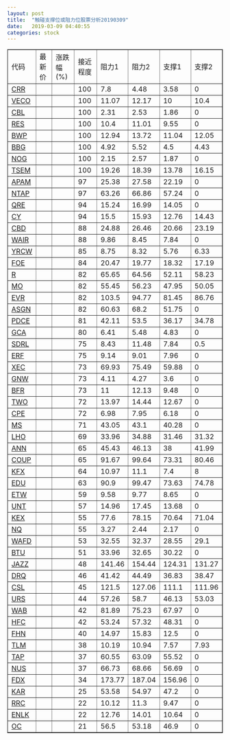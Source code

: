 ```yaml
---
layout: post
title:  "触碰支撑位或阻力位股票分析20190309"
date:   2019-03-09 04:40:55
categories: stock
---
```

<script type="text/javascript">
var stockList = []
stockList.push('gb_crr');
stockList.push('gb_veco');
stockList.push('gb_cbl');
stockList.push('gb_res');
stockList.push('gb_bwp');
stockList.push('gb_bbg');
stockList.push('gb_nog');
stockList.push('gb_tsem');
stockList.push('gb_apam');
stockList.push('gb_ntap');
stockList.push('gb_qre');
stockList.push('gb_cy');
stockList.push('gb_cbd');
stockList.push('gb_wair');
stockList.push('gb_yrcw');
stockList.push('gb_foe');
stockList.push('gb_r');
stockList.push('gb_mo');
stockList.push('gb_evr');
stockList.push('gb_asgn');
stockList.push('gb_pdce');
stockList.push('gb_gca');
stockList.push('gb_sdrl');
stockList.push('gb_erf');
stockList.push('gb_xec');
stockList.push('gb_gnw');
stockList.push('gb_bfr');
stockList.push('gb_two');
stockList.push('gb_cpe');
stockList.push('gb_ms');
stockList.push('gb_lho');
stockList.push('gb_ann');
stockList.push('gb_coup');
stockList.push('gb_kfx');
stockList.push('gb_edu');
stockList.push('gb_etw');
stockList.push('gb_unt');
stockList.push('gb_kex');
stockList.push('gb_nq');
stockList.push('gb_wafd');
stockList.push('gb_btu');
stockList.push('gb_jazz');
stockList.push('gb_drq');
stockList.push('gb_csl');
stockList.push('gb_urs');
stockList.push('gb_wab');
stockList.push('gb_hfc');
stockList.push('gb_fhn');
stockList.push('gb_tlm');
stockList.push('gb_tap');
stockList.push('gb_nus');
stockList.push('gb_fdx');
stockList.push('gb_kar');
stockList.push('gb_rrc');
stockList.push('gb_enlk');
stockList.push('gb_oc');
</script>
<table border="1">
 <tr>
 <td>代码</td>
 <td>最新价</td>
 <td>涨跌幅(%)</td>
 <td>接近程度</td>
 <td>阻力1</td>
 <td>阻力2</td>
 <td>支撑1</td>
 <td>支撑2</td>
</tr>
  <tr id="crr" class="green">
  <td><a href="http://stock.finance.sina.com.cn/usstock/quotes/CRR.html" target="_blank">CRR</a></td><td></td><td></td><td>100</td><td>7.8</td><td>4.48</td><td>3.58</td><td>0</td></tr>
  <tr id="veco" class="green">
  <td><a href="http://stock.finance.sina.com.cn/usstock/quotes/VECO.html" target="_blank">VECO</a></td><td></td><td></td><td>100</td><td>11.07</td><td>12.17</td><td>10</td><td>10.4</td></tr>
  <tr id="cbl" class="green">
  <td><a href="http://stock.finance.sina.com.cn/usstock/quotes/CBL.html" target="_blank">CBL</a></td><td></td><td></td><td>100</td><td>2.31</td><td>2.53</td><td>1.86</td><td>0</td></tr>
  <tr id="res" class="green">
  <td><a href="http://stock.finance.sina.com.cn/usstock/quotes/RES.html" target="_blank">RES</a></td><td></td><td></td><td>100</td><td>10.4</td><td>11.01</td><td>9.55</td><td>0</td></tr>
  <tr id="bwp" class="green">
  <td><a href="http://stock.finance.sina.com.cn/usstock/quotes/BWP.html" target="_blank">BWP</a></td><td></td><td></td><td>100</td><td>12.94</td><td>13.72</td><td>11.04</td><td>12.05</td></tr>
  <tr id="bbg" class="red">
  <td><a href="http://stock.finance.sina.com.cn/usstock/quotes/BBG.html" target="_blank">BBG</a></td><td></td><td></td><td>100</td><td>4.92</td><td>5.52</td><td>4.5</td><td>4.43</td></tr>
  <tr id="nog" class="red">
  <td><a href="http://stock.finance.sina.com.cn/usstock/quotes/NOG.html" target="_blank">NOG</a></td><td></td><td></td><td>100</td><td>2.15</td><td>2.57</td><td>1.87</td><td>0</td></tr>
  <tr id="tsem" class="green">
  <td><a href="http://stock.finance.sina.com.cn/usstock/quotes/TSEM.html" target="_blank">TSEM</a></td><td></td><td></td><td>100</td><td>19.26</td><td>18.39</td><td>13.78</td><td>16.15</td></tr>
  <tr id="apam" class="red">
  <td><a href="http://stock.finance.sina.com.cn/usstock/quotes/APAM.html" target="_blank">APAM</a></td><td></td><td></td><td>97</td><td>25.38</td><td>27.58</td><td>22.19</td><td>0</td></tr>
  <tr id="ntap" class="red">
  <td><a href="http://stock.finance.sina.com.cn/usstock/quotes/NTAP.html" target="_blank">NTAP</a></td><td></td><td></td><td>97</td><td>63.26</td><td>66.86</td><td>57.24</td><td>0</td></tr>
  <tr id="qre" class="red">
  <td><a href="http://stock.finance.sina.com.cn/usstock/quotes/QRE.html" target="_blank">QRE</a></td><td></td><td></td><td>94</td><td>15.24</td><td>16.99</td><td>14.05</td><td>0</td></tr>
  <tr id="cy" class="green">
  <td><a href="http://stock.finance.sina.com.cn/usstock/quotes/CY.html" target="_blank">CY</a></td><td></td><td></td><td>94</td><td>15.5</td><td>15.93</td><td>12.76</td><td>14.43</td></tr>
  <tr id="cbd" class="green">
  <td><a href="http://stock.finance.sina.com.cn/usstock/quotes/CBD.html" target="_blank">CBD</a></td><td></td><td></td><td>88</td><td>24.88</td><td>26.46</td><td>20.66</td><td>23.19</td></tr>
  <tr id="wair" class="green">
  <td><a href="http://stock.finance.sina.com.cn/usstock/quotes/WAIR.html" target="_blank">WAIR</a></td><td></td><td></td><td>88</td><td>9.86</td><td>8.45</td><td>7.84</td><td>0</td></tr>
  <tr id="yrcw" class="green">
  <td><a href="http://stock.finance.sina.com.cn/usstock/quotes/YRCW.html" target="_blank">YRCW</a></td><td></td><td></td><td>85</td><td>8.75</td><td>8.32</td><td>5.76</td><td>6.33</td></tr>
  <tr id="foe" class="green">
  <td><a href="http://stock.finance.sina.com.cn/usstock/quotes/FOE.html" target="_blank">FOE</a></td><td></td><td></td><td>84</td><td>20.47</td><td>19.77</td><td>18.32</td><td>17.19</td></tr>
  <tr id="r" class="green">
  <td><a href="http://stock.finance.sina.com.cn/usstock/quotes/R.html" target="_blank">R</a></td><td></td><td></td><td>82</td><td>65.65</td><td>64.56</td><td>52.11</td><td>58.23</td></tr>
  <tr id="mo" class="red">
  <td><a href="http://stock.finance.sina.com.cn/usstock/quotes/MO.html" target="_blank">MO</a></td><td></td><td></td><td>82</td><td>55.45</td><td>56.23</td><td>47.95</td><td>50.05</td></tr>
  <tr id="evr" class="green">
  <td><a href="http://stock.finance.sina.com.cn/usstock/quotes/EVR.html" target="_blank">EVR</a></td><td></td><td></td><td>82</td><td>103.5</td><td>94.77</td><td>81.45</td><td>86.76</td></tr>
  <tr id="asgn" class="red">
  <td><a href="http://stock.finance.sina.com.cn/usstock/quotes/ASGN.html" target="_blank">ASGN</a></td><td></td><td></td><td>82</td><td>60.63</td><td>68.2</td><td>51.75</td><td>0</td></tr>
  <tr id="pdce" class="green">
  <td><a href="http://stock.finance.sina.com.cn/usstock/quotes/PDCE.html" target="_blank">PDCE</a></td><td></td><td></td><td>81</td><td>42.11</td><td>53.5</td><td>36.17</td><td>34.78</td></tr>
  <tr id="gca" class="green">
  <td><a href="http://stock.finance.sina.com.cn/usstock/quotes/GCA.html" target="_blank">GCA</a></td><td></td><td></td><td>80</td><td>6.41</td><td>5.48</td><td>4.83</td><td>0</td></tr>
  <tr id="sdrl" class="green">
  <td><a href="http://stock.finance.sina.com.cn/usstock/quotes/SDRL.html" target="_blank">SDRL</a></td><td></td><td></td><td>75</td><td>8.43</td><td>11.48</td><td>7.84</td><td>0.5</td></tr>
  <tr id="erf" class="green">
  <td><a href="http://stock.finance.sina.com.cn/usstock/quotes/ERF.html" target="_blank">ERF</a></td><td></td><td></td><td>75</td><td>9.14</td><td>9.01</td><td>7.96</td><td>0</td></tr>
  <tr id="xec" class="red">
  <td><a href="http://stock.finance.sina.com.cn/usstock/quotes/XEC.html" target="_blank">XEC</a></td><td></td><td></td><td>73</td><td>69.93</td><td>75.49</td><td>59.88</td><td>0</td></tr>
  <tr id="gnw" class="green">
  <td><a href="http://stock.finance.sina.com.cn/usstock/quotes/GNW.html" target="_blank">GNW</a></td><td></td><td></td><td>73</td><td>4.11</td><td>4.27</td><td>3.6</td><td>0</td></tr>
  <tr id="bfr" class="red">
  <td><a href="http://stock.finance.sina.com.cn/usstock/quotes/BFR.html" target="_blank">BFR</a></td><td></td><td></td><td>73</td><td>11</td><td>12.13</td><td>9.48</td><td>0</td></tr>
  <tr id="two" class="red">
  <td><a href="http://stock.finance.sina.com.cn/usstock/quotes/TWO.html" target="_blank">TWO</a></td><td></td><td></td><td>72</td><td>13.97</td><td>14.44</td><td>12.67</td><td>0</td></tr>
  <tr id="cpe" class="red">
  <td><a href="http://stock.finance.sina.com.cn/usstock/quotes/CPE.html" target="_blank">CPE</a></td><td></td><td></td><td>72</td><td>6.98</td><td>7.95</td><td>6.18</td><td>0</td></tr>
  <tr id="ms" class="green">
  <td><a href="http://stock.finance.sina.com.cn/usstock/quotes/MS.html" target="_blank">MS</a></td><td></td><td></td><td>71</td><td>43.05</td><td>43.1</td><td>40.28</td><td>0</td></tr>
  <tr id="lho" class="green">
  <td><a href="http://stock.finance.sina.com.cn/usstock/quotes/LHO.html" target="_blank">LHO</a></td><td></td><td></td><td>69</td><td>33.96</td><td>34.88</td><td>31.46</td><td>31.32</td></tr>
  <tr id="ann" class="red">
  <td><a href="http://stock.finance.sina.com.cn/usstock/quotes/ANN.html" target="_blank">ANN</a></td><td></td><td></td><td>65</td><td>45.43</td><td>46.13</td><td>38</td><td>41.99</td></tr>
  <tr id="coup" class="red">
  <td><a href="http://stock.finance.sina.com.cn/usstock/quotes/COUP.html" target="_blank">COUP</a></td><td></td><td></td><td>65</td><td>91.67</td><td>99.64</td><td>73.31</td><td>80.46</td></tr>
  <tr id="kfx" class="green">
  <td><a href="http://stock.finance.sina.com.cn/usstock/quotes/KFX.html" target="_blank">KFX</a></td><td></td><td></td><td>64</td><td>10.97</td><td>11.1</td><td>7.4</td><td>8</td></tr>
  <tr id="edu" class="green">
  <td><a href="http://stock.finance.sina.com.cn/usstock/quotes/EDU.html" target="_blank">EDU</a></td><td></td><td></td><td>63</td><td>90.9</td><td>99.47</td><td>73.63</td><td>74.78</td></tr>
  <tr id="etw" class="green">
  <td><a href="http://stock.finance.sina.com.cn/usstock/quotes/ETW.html" target="_blank">ETW</a></td><td></td><td></td><td>59</td><td>9.58</td><td>9.77</td><td>8.65</td><td>0</td></tr>
  <tr id="unt" class="green">
  <td><a href="http://stock.finance.sina.com.cn/usstock/quotes/UNT.html" target="_blank">UNT</a></td><td></td><td></td><td>57</td><td>14.96</td><td>17.45</td><td>13.68</td><td>0</td></tr>
  <tr id="kex" class="green">
  <td><a href="http://stock.finance.sina.com.cn/usstock/quotes/KEX.html" target="_blank">KEX</a></td><td></td><td></td><td>55</td><td>77.6</td><td>78.15</td><td>70.64</td><td>71.04</td></tr>
  <tr id="nq" class="green">
  <td><a href="http://stock.finance.sina.com.cn/usstock/quotes/NQ.html" target="_blank">NQ</a></td><td></td><td></td><td>55</td><td>3.27</td><td>2.44</td><td>2.17</td><td>0</td></tr>
  <tr id="wafd" class="green">
  <td><a href="http://stock.finance.sina.com.cn/usstock/quotes/WAFD.html" target="_blank">WAFD</a></td><td></td><td></td><td>53</td><td>32.55</td><td>32.37</td><td>28.55</td><td>29.1</td></tr>
  <tr id="btu" class="green">
  <td><a href="http://stock.finance.sina.com.cn/usstock/quotes/BTU.html" target="_blank">BTU</a></td><td></td><td></td><td>51</td><td>33.96</td><td>32.65</td><td>30.22</td><td>0</td></tr>
  <tr id="jazz" class="green">
  <td><a href="http://stock.finance.sina.com.cn/usstock/quotes/JAZZ.html" target="_blank">JAZZ</a></td><td></td><td></td><td>48</td><td>141.46</td><td>154.44</td><td>124.31</td><td>131.27</td></tr>
  <tr id="drq" class="green">
  <td><a href="http://stock.finance.sina.com.cn/usstock/quotes/DRQ.html" target="_blank">DRQ</a></td><td></td><td></td><td>46</td><td>41.42</td><td>44.49</td><td>36.83</td><td>38.47</td></tr>
  <tr id="csl" class="red">
  <td><a href="http://stock.finance.sina.com.cn/usstock/quotes/CSL.html" target="_blank">CSL</a></td><td></td><td></td><td>45</td><td>121.5</td><td>127.06</td><td>111.1</td><td>111.96</td></tr>
  <tr id="urs" class="green">
  <td><a href="http://stock.finance.sina.com.cn/usstock/quotes/URS.html" target="_blank">URS</a></td><td></td><td></td><td>44</td><td>57.26</td><td>58.7</td><td>46.13</td><td>53.03</td></tr>
  <tr id="wab" class="green">
  <td><a href="http://stock.finance.sina.com.cn/usstock/quotes/WAB.html" target="_blank">WAB</a></td><td></td><td></td><td>42</td><td>81.89</td><td>75.23</td><td>67.97</td><td>0</td></tr>
  <tr id="hfc" class="green">
  <td><a href="http://stock.finance.sina.com.cn/usstock/quotes/HFC.html" target="_blank">HFC</a></td><td></td><td></td><td>42</td><td>53.24</td><td>57.32</td><td>48.31</td><td>0</td></tr>
  <tr id="fhn" class="red">
  <td><a href="http://stock.finance.sina.com.cn/usstock/quotes/FHN.html" target="_blank">FHN</a></td><td></td><td></td><td>40</td><td>14.97</td><td>15.83</td><td>12.5</td><td>0</td></tr>
  <tr id="tlm" class="green">
  <td><a href="http://stock.finance.sina.com.cn/usstock/quotes/TLM.html" target="_blank">TLM</a></td><td></td><td></td><td>38</td><td>10.19</td><td>10.94</td><td>7.57</td><td>7.93</td></tr>
  <tr id="tap" class="red">
  <td><a href="http://stock.finance.sina.com.cn/usstock/quotes/TAP.html" target="_blank">TAP</a></td><td></td><td></td><td>37</td><td>60.55</td><td>63.09</td><td>55.52</td><td>0</td></tr>
  <tr id="nus" class="green">
  <td><a href="http://stock.finance.sina.com.cn/usstock/quotes/NUS.html" target="_blank">NUS</a></td><td></td><td></td><td>37</td><td>66.73</td><td>68.66</td><td>56.69</td><td>0</td></tr>
  <tr id="fdx" class="red">
  <td><a href="http://stock.finance.sina.com.cn/usstock/quotes/FDX.html" target="_blank">FDX</a></td><td></td><td></td><td>34</td><td>173.77</td><td>187.04</td><td>156.96</td><td>0</td></tr>
  <tr id="kar" class="green">
  <td><a href="http://stock.finance.sina.com.cn/usstock/quotes/KAR.html" target="_blank">KAR</a></td><td></td><td></td><td>25</td><td>53.58</td><td>54.97</td><td>47.2</td><td>0</td></tr>
  <tr id="rrc" class="red">
  <td><a href="http://stock.finance.sina.com.cn/usstock/quotes/RRC.html" target="_blank">RRC</a></td><td></td><td></td><td>22</td><td>10.12</td><td>11.3</td><td>9.47</td><td>0</td></tr>
  <tr id="enlk" class="red">
  <td><a href="http://stock.finance.sina.com.cn/usstock/quotes/ENLK.html" target="_blank">ENLK</a></td><td></td><td></td><td>22</td><td>12.76</td><td>14.01</td><td>10.64</td><td>0</td></tr>
  <tr id="oc" class="green">
  <td><a href="http://stock.finance.sina.com.cn/usstock/quotes/OC.html" target="_blank">OC</a></td><td></td><td></td><td>21</td><td>56.5</td><td>53.18</td><td>46.9</td><td>0</td></tr>
</table>
